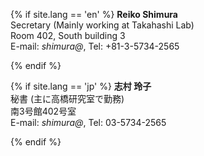 {% if site.lang == 'en' %}
**Reiko Shimura**<br>
Secretary (Mainly working at Takahashi Lab)<br>
Room 402, South building 3<br>
E-mail: *shimura@*, Tel: +81-3-5734-2565

{% endif %}

{% if site.lang == 'jp' %}
**志村 玲子**<br>
秘書 (主に高橋研究室で勤務)<br>
南3号館402号室<br>
E-mail: *shimura@*, Tel: 03-5734-2565

{% endif %}

